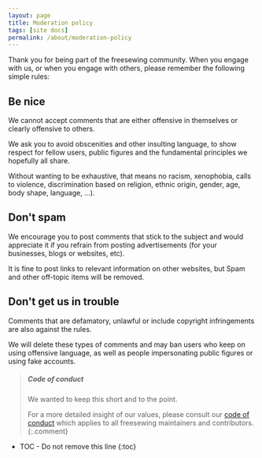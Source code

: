 ```yaml
---
layout: page
title: Moderation policy
tags: [site docs]
permalink: /about/moderation-policy
---
```

Thank you for being part of the freesewing community. 
When you engage with us, or when you engage with others, please remember the following simple rules: 

## Be nice
We cannot accept comments that are either offensive in themselves or clearly offensive to others. 

We ask you to avoid obscenities and other insulting language, 
to show respect for fellow users, 
public figures and the fundamental principles we hopefully all share.

Without wanting to be exhaustive, that means no racism, xenophobia, calls to violence, 
discrimination based on religion, ethnic origin, gender, 
age, body shape, language, &hellip;). 

## Don't spam
We encourage you to post comments that stick to the subject and would appreciate it 
if you refrain from posting advertisements 
(for your businesses, blogs or websites, etc). 

It is fine to post links to relevant information on other websites, but Spam and other off-topic items will be removed.

## Don't get us in trouble 
Comments that are defamatory, unlawful or include copyright infringements are also against the rules. 

We will delete these types of comments and may ban users who keep on using offensive language, 
as well as people impersonating public figures or using fake accounts.

> <h5>Code of conduct</h5>
> We wanted to keep this short and to the point.
>
> For a more detailed insight of our values, please consult 
> our [code of conduct](/about/code-of-conduct) 
> which applies to all freesewing maintainers and contributors.
{:.comment}

* TOC - Do not remove this line
{:toc}

